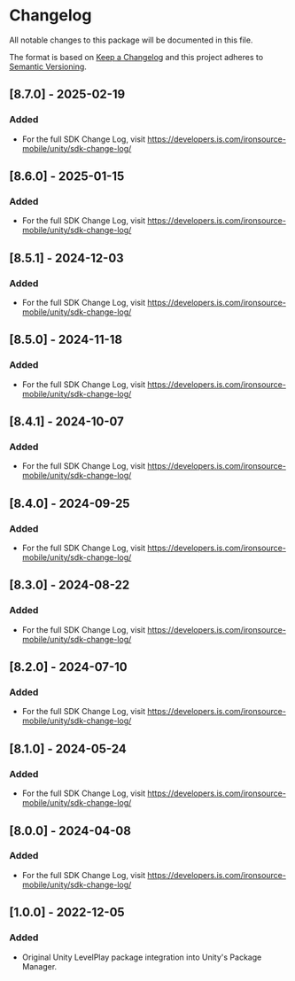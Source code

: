 # Changelog
All notable changes to this package will be documented in this file.

The format is based on [Keep a Changelog](http://keepachangelog.com/en/1.0.0/)
and this project adheres to [Semantic Versioning](http://semver.org/spec/v2.0.0.html).

## [8.7.0] - 2025-02-19

### Added
- For the full SDK Change Log, visit https://developers.is.com/ironsource-mobile/unity/sdk-change-log/

## [8.6.0] - 2025-01-15

### Added
- For the full SDK Change Log, visit https://developers.is.com/ironsource-mobile/unity/sdk-change-log/

## [8.5.1] - 2024-12-03

### Added
- For the full SDK Change Log, visit https://developers.is.com/ironsource-mobile/unity/sdk-change-log/

## [8.5.0] - 2024-11-18

### Added
- For the full SDK Change Log, visit https://developers.is.com/ironsource-mobile/unity/sdk-change-log/

## [8.4.1] - 2024-10-07

### Added
- For the full SDK Change Log, visit https://developers.is.com/ironsource-mobile/unity/sdk-change-log/

## [8.4.0] - 2024-09-25

### Added
- For the full SDK Change Log, visit https://developers.is.com/ironsource-mobile/unity/sdk-change-log/

## [8.3.0] - 2024-08-22

### Added
- For the full SDK Change Log, visit https://developers.is.com/ironsource-mobile/unity/sdk-change-log/

## [8.2.0] - 2024-07-10

### Added
- For the full SDK Change Log, visit https://developers.is.com/ironsource-mobile/unity/sdk-change-log/

## [8.1.0] - 2024-05-24

### Added
- For the full SDK Change Log, visit https://developers.is.com/ironsource-mobile/unity/sdk-change-log/

## [8.0.0] - 2024-04-08

### Added
- For the full SDK Change Log, visit https://developers.is.com/ironsource-mobile/unity/sdk-change-log/

## [1.0.0] - 2022-12-05

### Added
- Original Unity LevelPlay package integration into Unity's Package Manager.
